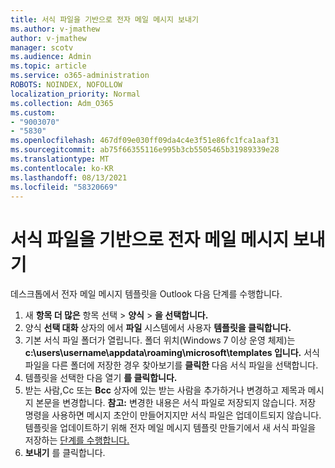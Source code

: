 ```yaml
---
title: 서식 파일을 기반으로 전자 메일 메시지 보내기
ms.author: v-jmathew
author: v-jmathew
manager: scotv
ms.audience: Admin
ms.topic: article
ms.service: o365-administration
ROBOTS: NOINDEX, NOFOLLOW
localization_priority: Normal
ms.collection: Adm_O365
ms.custom:
- "9003070"
- "5830"
ms.openlocfilehash: 467df09e030ff09da4c4e3f51e86fc1fca1aaf31
ms.sourcegitcommit: ab75f66355116e995b3cb5505465b31989339e28
ms.translationtype: MT
ms.contentlocale: ko-KR
ms.lasthandoff: 08/13/2021
ms.locfileid: "58320669"
---
```

# <a name="send-an-email-message-based-on-a-template"></a>서식 파일을 기반으로 전자 메일 메시지 보내기

데스크톱에서 전자 메일 메시지 템플릿을 Outlook 다음 단계를 수행합니다.

1. 새 **항목 더 많은** 항목 선택  >  **양식**  >  **을 선택합니다.**
2. 양식 **선택 대화** 상자의 에서 **파일** 시스템에서 사용자 **템플릿을 클릭합니다.**
3. 기본 서식 파일 폴더가 열립니다. 폴더 위치(Windows 7 이상 운영 체제)는 **c:\users\username\appdata\roaming\microsoft\templates 입니다.** 서식 파일을 다른 폴더에 저장한 경우 찾아보기를 **클릭한** 다음 서식 파일을 선택합니다.
4. 템플릿을 선택한 다음 열기 **를 클릭합니다.**
5. 받는 사람,Cc 또는 **Bcc** 상자에 있는 받는 사람을 추가하거나 변경하고 제목과 메시지 본문을 변경합니다.
    **참고:** 변경한 내용은 서식 파일로 저장되지 않습니다. 저장 명령을  사용하면 메시지 초안이 만들어지지만 서식 파일은 업데이트되지 않습니다. 템플릿을 업데이트하기 위해 전자 메일 메시지 템플릿 만들기에서 새 서식 파일을 저장하는 [단계를 수행합니다.](https://support.microsoft.com/office/create-an-email-message-template-43ec7142-4dd0-4351-8727-bd0977b6b2d1)
6. **보내기** 를 클릭합니다.
